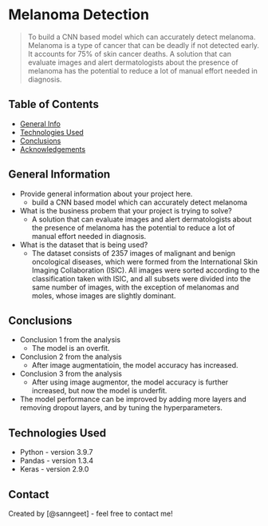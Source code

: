 # Melanoma Detection

> To build a CNN based model which can accurately detect melanoma. Melanoma is a type of cancer that can be deadly if not detected early. It accounts for 75% of skin cancer deaths. A solution that can evaluate images and alert dermatologists about the presence of melanoma has the potential to reduce a lot of manual effort needed in diagnosis.

## Table of Contents

- [General Info](#general-information)
- [Technologies Used](#technologies-used)
- [Conclusions](#conclusions)
- [Acknowledgements](#acknowledgements)

<!-- You can include any other section that is pertinent to your problem -->

## General Information

- Provide general information about your project here.
  - build a CNN based model which can accurately detect melanoma
- What is the business probem that your project is trying to solve?
  - A solution that can evaluate images and alert dermatologists about the presence of melanoma has the potential to reduce a lot of manual effort needed in diagnosis.
- What is the dataset that is being used?
  - The dataset consists of 2357 images of malignant and benign oncological diseases, which were formed from the International Skin Imaging Collaboration (ISIC). All images were sorted according to the classification taken with ISIC, and all subsets were divided into the same number of images, with the exception of melanomas and moles, whose images are slightly dominant.

<!-- You don't have to answer all the questions - just the ones relevant to your project. -->

## Conclusions

- Conclusion 1 from the analysis
  - The model is an overfit.
- Conclusion 2 from the analysis
  - After image augmentatioin, the model accuracy has increased.
- Conclusion 3 from the analysis
  - After using image augmentor, the model accuracy is further increased, but now the model is underfit.
- The model performance can be improved by adding more layers and removing dropout layers, and by tuning the hyperparameters.

<!-- You don't have to answer all the questions - just the ones relevant to your project. -->

## Technologies Used

- Python - version 3.9.7
- Pandas - version 1.3.4
- Keras - version 2.9.0

<!-- As the libraries versions keep on changing, it is recommended to mention the version of library used in this project -->

## Contact

Created by [@sanngeet] - feel free to contact me!

<!-- Optional -->
<!-- ## License -->
<!-- This project is open source and available under the [... License](). -->

<!-- You don't have to include all sections - just the one's relevant to your project -->
